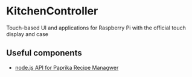 # KitchenController
Touch-based UI and applications for Raspberry Pi with the official touch display and case

## Useful components

- [node.js API for Paprika Recipe Managwer](https://www.npmjs.com/package/paprika-api)
